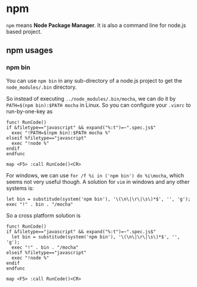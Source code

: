 
# npm

`npm` means **Node Package Manager**. It is also a command line for node.js based project.

## npm usages

### npm bin

You can use `npm bin` in any sub-directory of a node.js project to get the `node_modules/.bin` directory.

So instead of executing `../node_modules/.bin/mocha`, we can do it by `PATH=$(npm bin):$PATH mocha` in Linux. 
So you can configure your `.vimrc` to run-by-one-key as
```
func! RunCode()
if &filetype=="javascript" && expand("%:t")=~".spec.js$"
  exec "!PATH=$(npm bin):$PATH mocha %"
elseif %filetype=="javascript"
  exec "!node %"
endif
endfunc

map <F5> :call RunCode()<CR>
```

For windows, we can use `for /f %i in ('npm bin') do %i\mocha`, which seems not very useful though. A solution for `vim` in
windows and any other systems is:
```
let bin = substitude(system('npm bin'), '\(\n\|\r\|\s\)*$', '', 'g');
exec "!" . bin . "/mocha"
```

So a cross platform solution is
```
func! RunCode()
if &filetype=="javascript" && expand("%:t")=~".spec.js$"
  let bin = substitude(system('npm bin'), '\(\n\|\r\|\s\)*$', '', 'g');
  exec "!" . bin . "/mocha"
elseif %filetype=="javascript"
  exec "!node %"
endif
endfunc

map <F5> :call RunCode()<CR>
```
